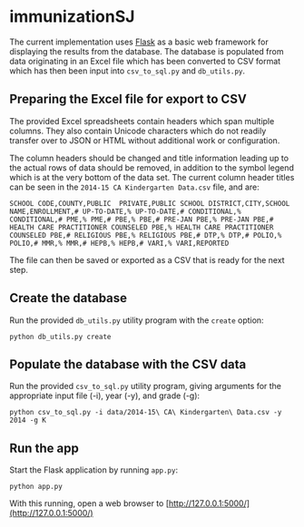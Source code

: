 # immunizationSJ

The current implementation uses [Flask](http://flask.pocoo.org/) as a basic web framework for displaying the results from the database. The database is populated from data originating in an Excel file which has been converted to CSV format which has then been input into `csv_to_sql.py` and `db_utils.py`.

## Preparing the Excel file for export to CSV

The provided Excel spreadsheets contain headers which span multiple columns. They also contain Unicode characters which do not readily transfer over to JSON or HTML without additional work or configuration.

The column headers should be changed and title information leading up to the actual rows of data should be removed, in addition to the symbol legend which is at the very bottom of the data set. The current column header titles can be seen in the `2014-15 CA Kindergarten Data.csv` file, and are:

    SCHOOL CODE,COUNTY,PUBLIC  PRIVATE,PUBLIC SCHOOL DISTRICT,CITY,SCHOOL NAME,ENROLLMENT,# UP-TO-DATE,% UP-TO-DATE,# CONDITIONAL,% CONDITIONAL,# PME,% PME,# PBE,% PBE,# PRE-JAN PBE,% PRE-JAN PBE,# HEALTH CARE PRACTITIONER COUNSELED PBE,% HEALTH CARE PRACTITIONER COUNSELED PBE,# RELIGIOUS PBE,% RELIGIOUS PBE,# DTP,% DTP,# POLIO,% POLIO,# MMR,% MMR,# HEPB,% HEPB,# VARI,% VARI,REPORTED

The file can then be saved or exported as a CSV that is ready for the next step.

## Create the database
Run the provided `db_utils.py` utility program with the `create` option:

    python db_utils.py create

## Populate the database with the CSV data
Run the provided `csv_to_sql.py` utility program, giving arguments for the appropriate input file (-i), year (-y), and grade (-g):

    python csv_to_sql.py -i data/2014-15\ CA\ Kindergarten\ Data.csv -y 2014 -g K

## Run the app

Start the Flask application by running `app.py`:

    python app.py

With this running, open a web browser to [http://127.0.0.1:5000/](http://127.0.0.1:5000/)